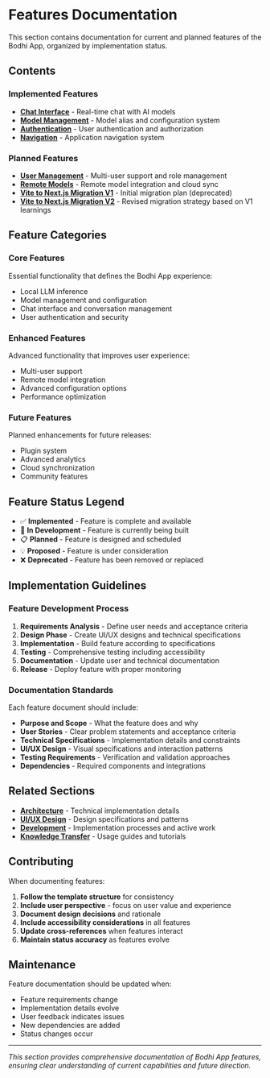 # Features Documentation

This section contains documentation for current and planned features of the Bodhi App, organized by implementation status.

## Contents

### Implemented Features
- **[Chat Interface](implemented/chat-interface.md)** - Real-time chat with AI models
- **[Model Management](implemented/model-management.md)** - Model alias and configuration system
- **[Authentication](implemented/authentication.md)** - User authentication and authorization
- **[Navigation](implemented/navigation.md)** - Application navigation system

### Planned Features
- **[User Management](planned/user-management.md)** - Multi-user support and role management
- **[Remote Models](planned/remote-models.md)** - Remote model integration and cloud sync
- **[Vite to Next.js Migration V1](planned/20250612-vite-to-nextjs.md)** - Initial migration plan (deprecated)
- **[Vite to Next.js Migration V2](planned/vite-to-nextjs-v2.md)** - Revised migration strategy based on V1 learnings

## Feature Categories

### Core Features
Essential functionality that defines the Bodhi App experience:
- Local LLM inference
- Model management and configuration
- Chat interface and conversation management
- User authentication and security

### Enhanced Features
Advanced functionality that improves user experience:
- Multi-user support
- Remote model integration
- Advanced configuration options
- Performance optimization

### Future Features
Planned enhancements for future releases:
- Plugin system
- Advanced analytics
- Cloud synchronization
- Community features

## Feature Status Legend

- ✅ **Implemented** - Feature is complete and available
- 🚧 **In Development** - Feature is currently being built
- 📋 **Planned** - Feature is designed and scheduled
- 💡 **Proposed** - Feature is under consideration
- ❌ **Deprecated** - Feature has been removed or replaced

## Implementation Guidelines

### Feature Development Process
1. **Requirements Analysis** - Define user needs and acceptance criteria
2. **Design Phase** - Create UI/UX designs and technical specifications
3. **Implementation** - Build feature according to specifications
4. **Testing** - Comprehensive testing including accessibility
5. **Documentation** - Update user and technical documentation
6. **Release** - Deploy feature with proper monitoring

### Documentation Standards
Each feature document should include:
- **Purpose and Scope** - What the feature does and why
- **User Stories** - Clear problem statements and acceptance criteria
- **Technical Specifications** - Implementation details and constraints
- **UI/UX Design** - Visual specifications and interaction patterns
- **Testing Requirements** - Verification and validation approaches
- **Dependencies** - Required components and integrations

## Related Sections

- **[Architecture](../01-architecture/)** - Technical implementation details
- **[UI/UX Design](../03-ui-design/)** - Design specifications and patterns
- **[Development](../04-development/)** - Implementation processes and active work
- **[Knowledge Transfer](../06-knowledge-transfer/)** - Usage guides and tutorials

## Contributing

When documenting features:

1. **Follow the template structure** for consistency
2. **Include user perspective** - focus on user value and experience
3. **Document design decisions** and rationale
4. **Include accessibility considerations** in all features
5. **Update cross-references** when features interact
6. **Maintain status accuracy** as features evolve

## Maintenance

Feature documentation should be updated when:
- Feature requirements change
- Implementation details evolve
- User feedback indicates issues
- New dependencies are added
- Status changes occur

---

*This section provides comprehensive documentation of Bodhi App features, ensuring clear understanding of current capabilities and future direction.*
